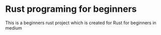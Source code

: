 # Rust programing for beginners
This is a beginners rust project which is created for Rust for beginners in medium
